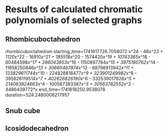 # Results of calculated chromatic polynomials of selected graphs

## Rhombicuboctahedron

rhombicuboctahedron
starting_time=1741617726.7058072
x^24 - 48*x^23 + 1120*x^22 - 16910*x^21 + 185518*x^20 - 1574420*x^19 + 10743365*x^18 - 60484598*x^17 + 286043853*x^16 - 1150897784*x^15 + 3975180762*x^14 - 11858250846*x^13 + 30660467874*x^12 - 68798913942*x^11 + 133829611744*x^10 - 224828818477*x^9 + 323901249982*x^8 - 395626119514*x^7 + 402626826190*x^6 - 332539017926*x^5 + 214063824663*x^4 - 100567383387*x^3 + 30563782552*x^2 - 4486439772*x
end_time=1741618250.9538078
duration=524.2480006217957

## Snub cube

## Icosidodecahedron